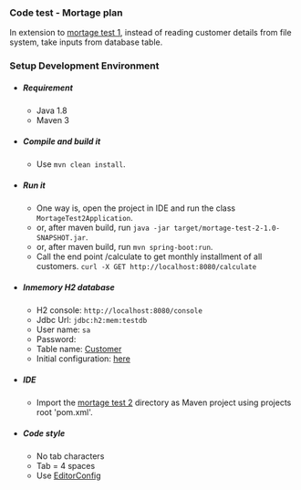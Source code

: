### Code test - Mortage plan

In extension to [mortage test 1](https://github.com/prashantapal/code-test-demo/tree/master/mortage-test-1), instead of reading customer details from file system, take inputs from database table.

### Setup Development Environment

- ##### Requirement
  - Java 1.8
  - Maven 3

- ##### Compile and build it
  - Use `mvn clean install`.

- ##### Run it
   - One way is, open the project in IDE and run the class `MortageTest2Application`.
   - or, after maven build, run `java -jar target/mortage-test-2-1.0-SNAPSHOT.jar`.
   - or, after maven build, run `mvn spring-boot:run`.
   - Call the end point /calculate to get monthly installment of all customers.
   `curl -X GET http://localhost:8080/calculate`

- ##### Inmemory H2 database

   - H2 console: `http://localhost:8080/console`
   - Jdbc Url: `jdbc:h2:mem:testdb`
   - User name: `sa`
   - Password: <blank>
   - Table name: [Customer](https://github.com/prashantapal/code-test-demo/tree/master/mortage-test-2/src/main/resources/schema.sql)
   - Initial configuration: [here](https://github.com/prashantapal/code-test-demo/tree/master/mortage-test-2/src/main/resources/data.sql)

- ##### IDE
  - Import the [mortage test 2](https://github.com/prashantapal/code-test-demo/tree/master/mortage-test-2) directory as Maven project using projects root 'pom.xml'.

- ##### Code style
  - No tab characters
  - Tab = 4 spaces
  - Use [EditorConfig](http://editorconfig.org/)
